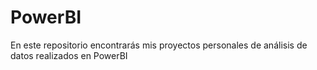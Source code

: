 # PowerBI
En este repositorio encontrarás mis proyectos personales de análisis de datos realizados en PowerBI 
